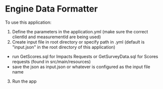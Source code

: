 # Engine Data Formatter

To use this application: 

1. Define the parameters in the application.yml (make sure the correct clientId and measurementId are being used)
2. Create input file in root directory or specify path in .yml (default is "input.json" in the root directory of this application) 
- run GetScores.sql for Impacts Requests or GetSurveyData.sql for Scores requests (found in src/main/resources)
- save the json as input.json or whatever is configured as the input file name
3. Run the app